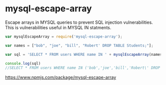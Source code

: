 # mysql-escape-array
Escape arrays in MYSQL queries to prevent SQL injection vulnerabilities. This is vulnerabilities useful in MYSQL IN statments.

```js
var mysqlEscapeArray = require('mysql-escape-array');

var names = ["bob", "joe", "bill", "Robert' DROP TABLE Students;"];

var sql = 'SELECT * FROM users WHERE name IN ' + mysqlEscapeArray(names);

console.log(sql)
//SELECT * FROM users WHERE name IN ('bob','joe','bill','Robert\' DROP TABLE Students;')
```

https://www.npmjs.com/package/mysql-escape-array
